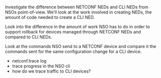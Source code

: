 Investigate the difference between NETCONF NEDs and CLI NEDs from NSOs
point-of-view.  We'll look at the work involved in creating NEDs, the
amount of code needed to create a CLI NED.

Look into the difference in the amount of work NSO has to do in order
to support rollback for devices managed through NETCONF NEDs and
compared to CLI NEDs.

Look at the commands NSO send to a NETCONF device and compare it the
commands sent for the same configuration change for a CLI device.

* netconf.trace log
* trace progress in the NSO cli
* how do we trace traffic to CLI devices?

